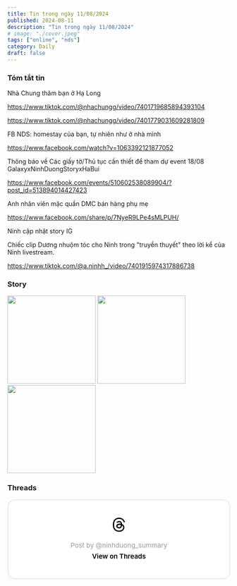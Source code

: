 ```yaml
---
title: Tin trong ngày 11/08/2024
published: 2024-08-11
description: "Tin trong ngày 11/08/2024"
# image: "./cover.jpeg"
tags: ["online", "nds"]
category: Daily
draft: false
---
```


### Tóm tắt tin 
Nhà Chung thăm bạn ở Hạ Long 

https://www.tiktok.com/@nhachungg/video/7401719685894393104

https://www.tiktok.com/@nhachungg/video/7401779031609281809

FB NDS: homestay của bạn, tự nhiên như ở nhà mình 

https://www.facebook.com/watch?v=1063392121877052

Thông báo về Các giấy tờ/Thủ tục cần thiết để tham dự event 18/08 GalaxyxNinhDuongStoryxHaBui 

https://www.facebook.com/events/510602538089904/?post_id=513894014427423

Anh nhân viên mặc quần DMC bán hàng phụ mẹ

https://www.facebook.com/share/p/7NyeR9LPe4sMLPUH/

Ninh cập nhật story IG 


Chiếc clip Dương nhuộm tóc cho Ninh trong "truyền thuyết" theo lời kể của  Ninh livestream.

https://www.tiktok.com/@a.ninhh_/video/7401915974317886738

### Story 


<img width="200" src="https://github.com/user-attachments/assets/b9d15f45-c2d0-4f7f-b3e0-1828a5348d5c" />

<img width="200" src="https://github.com/user-attachments/assets/b8891ab5-1164-4f71-9ce7-e2320ebbe4fa" />

<img width="200" src="https://github.com/user-attachments/assets/7d315c6e-9ac1-49e5-981b-8151f78433e2" />



### Threads 

<blockquote class="text-post-media" data-text-post-permalink="https://www.threads.net/@ninhduong_summary/post/C-iO-EPSoDy" data-text-post-version="0" id="ig-tp-C-iO-EPSoDy" style=" background:#FFF; border-width: 1px; border-style: solid; border-color: #00000026; border-radius: 16px; max-width:540px; margin: 1px; min-width:270px; padding:0; width:99.375%; width:-webkit-calc(100% - 2px); width:calc(100% - 2px);"> <a href="https://www.threads.net/@ninhduong_summary/post/C-iO-EPSoDy" style=" background:#FFFFFF; line-height:0; padding:0 0; text-align:center; text-decoration:none; width:100%; font-family: -apple-system, BlinkMacSystemFont, sans-serif;" target="_blank"> <div style=" padding: 40px; display: flex; flex-direction: column; align-items: center;"><div style=" display:block; height:32px; width:32px; padding-bottom:20px;"> <svg aria-label="Threads" height="32px" role="img" viewBox="0 0 192 192" width="32px" xmlns="http://www.w3.org/2000/svg"> <path d="M141.537 88.9883C140.71 88.5919 139.87 88.2104 139.019 87.8451C137.537 60.5382 122.616 44.905 97.5619 44.745C97.4484 44.7443 97.3355 44.7443 97.222 44.7443C82.2364 44.7443 69.7731 51.1409 62.102 62.7807L75.881 72.2328C81.6116 63.5383 90.6052 61.6848 97.2286 61.6848C97.3051 61.6848 97.3819 61.6848 97.4576 61.6855C105.707 61.7381 111.932 64.1366 115.961 68.814C118.893 72.2193 120.854 76.925 121.825 82.8638C114.511 81.6207 106.601 81.2385 98.145 81.7233C74.3247 83.0954 59.0111 96.9879 60.0396 116.292C60.5615 126.084 65.4397 134.508 73.775 140.011C80.8224 144.663 89.899 146.938 99.3323 146.423C111.79 145.74 121.563 140.987 128.381 132.296C133.559 125.696 136.834 117.143 138.28 106.366C144.217 109.949 148.617 114.664 151.047 120.332C155.179 129.967 155.42 145.8 142.501 158.708C131.182 170.016 117.576 174.908 97.0135 175.059C74.2042 174.89 56.9538 167.575 45.7381 153.317C35.2355 139.966 29.8077 120.682 29.6052 96C29.8077 71.3178 35.2355 52.0336 45.7381 38.6827C56.9538 24.4249 74.2039 17.11 97.0132 16.9405C119.988 17.1113 137.539 24.4614 149.184 38.788C154.894 45.8136 159.199 54.6488 162.037 64.9503L178.184 60.6422C174.744 47.9622 169.331 37.0357 161.965 27.974C147.036 9.60668 125.202 0.195148 97.0695 0H96.9569C68.8816 0.19447 47.2921 9.6418 32.7883 28.0793C19.8819 44.4864 13.2244 67.3157 13.0007 95.9325L13 96L13.0007 96.0675C13.2244 124.684 19.8819 147.514 32.7883 163.921C47.2921 182.358 68.8816 191.806 96.9569 192H97.0695C122.03 191.827 139.624 185.292 154.118 170.811C173.081 151.866 172.51 128.119 166.26 113.541C161.776 103.087 153.227 94.5962 141.537 88.9883ZM98.4405 129.507C88.0005 130.095 77.1544 125.409 76.6196 115.372C76.2232 107.93 81.9158 99.626 99.0812 98.6368C101.047 98.5234 102.976 98.468 104.871 98.468C111.106 98.468 116.939 99.0737 122.242 100.233C120.264 124.935 108.662 128.946 98.4405 129.507Z" /></svg></div> <div style=" font-size: 15px; line-height: 21px; color: #999999; font-weight: 400; padding-bottom: 4px; "> Post by @ninhduong_summary</div> <div style=" font-size: 15px; line-height: 21px; color: #000000; font-weight: 600; "> View on Threads</div></div></a></blockquote>
<script async src="https://www.threads.net/embed.js"></script>